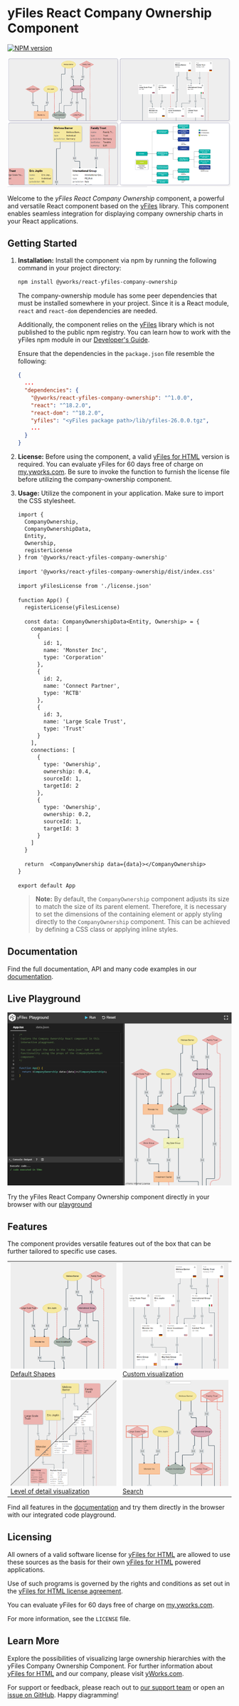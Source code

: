 # yFiles React Company Ownership Component

[![NPM version](https://img.shields.io/npm/v/@yworks/react-yfiles-company-ownership?style=flat)](https://www.npmjs.org/package/@yworks/react-yfiles-company-ownership)

[![yFiles React Company Ownership Component](https://raw.githubusercontent.com/yWorks/react-yfiles-company-ownership/main/assets/react-company-ownership-hero.png)](https://docs.yworks.com/react-yfiles-company-ownership)

Welcome to the *yFiles React Company Ownership* component, a powerful and versatile React component based
on the [yFiles](https://www.yworks.com/yfiles-overview) library.  This component enables seamless integration
for displaying company ownership charts in your React applications.

## Getting Started

1. **Installation:**
   Install the component via npm by running the following command in your project directory:
   ```bash
   npm install @yworks/react-yfiles-company-ownership
      ```

   The company-ownership module has some peer dependencies that must be installed somewhere in your project. Since it is a React module, `react` and `react-dom` dependencies are needed.

   Additionally, the component relies on the [yFiles](https://www.yworks.com/yfiles-overview) library which is not published to the public npm registry. You can learn  how to work with the yFiles npm module in our [Developer's Guide](https://docs.yworks.com/yfileshtml/#/dguide/yfiles_npm_module).

   Ensure that the dependencies in the `package.json` file resemble the following:
   ```json
   {
     ...
     "dependencies": {
       "@yworks/react-yfiles-company-ownership": "^1.0.0",
       "react": "^18.2.0",
       "react-dom": "^18.2.0",
       "yfiles": "<yFiles package path>/lib/yfiles-26.0.0.tgz",
       ...
     }
   }
   ```

2. **License:**
   Before using the component, a valid [yFiles for HTML](https://www.yworks.com/products/yfiles-for-html) version is required. You can evaluate yFiles for 60 days free of charge on [my.yworks.com](https://my.yworks.com/signup?product=YFILES_HTML_EVAL).
   Be sure to invoke the <TypeLink type="registerLicense" /> function to furnish the license file before utilizing the company-ownership component.

3. **Usage:**
   Utilize the component in your application. Make sure to import the CSS stylesheet.

   ```tsx
   import {
     CompanyOwnership,
     CompanyOwnershipData,
     Entity,
     Ownership,
     registerLicense
   } from '@yworks/react-yfiles-company-ownership'
   
   import '@yworks/react-yfiles-company-ownership/dist/index.css'
   
   import yFilesLicense from './license.json'
 
   function App() {
     registerLicense(yFilesLicense)
 
     const data: CompanyOwnershipData<Entity, Ownership> = {
       companies: [
         {
           id: 1,
           name: 'Monster Inc',
           type: 'Corporation'
         },
         {
           id: 2,
           name: 'Connect Partner',
           type: 'RCTB'
         },
         {
           id: 3,
           name: 'Large Scale Trust',
           type: 'Trust'
         }
       ],
       connections: [
         {
           type: 'Ownership',
           ownership: 0.4,
           sourceId: 1,
           targetId: 2
         },
         {
           type: 'Ownership',
           ownership: 0.2,
           sourceId: 1,
           targetId: 3
         }
       ]
     }
 
     return  <CompanyOwnership data={data}></CompanyOwnership>
   }
 
   export default App
   ```

   > **Note:** By default, the `CompanyOwnership` component adjusts its size to match the size of its parent element. Therefore, it is necessary to set the dimensions of the containing element or apply styling directly to the `CompanyOwnership` component. This can be achieved by defining a CSS class or applying inline styles.

## Documentation

Find the full documentation, API and many code examples in our [documentation](https://docs.yworks.com/react-yfiles-company-ownership).

## Live Playground

[![Live Playground](https://raw.githubusercontent.com/yWorks/react-yfiles-company-ownership/main/assets/playground.png)](https://docs.yworks.com/react-yfiles-company-ownership/introduction/welcome)

Try the yFiles React Company Ownership component directly in your browser with our [playground](https://docs.yworks.com/react-yfiles-company-ownership/introduction/welcome)

## Features

The component provides versatile features out of the box that can be further tailored to specific use cases.

<table>
    <tr>
        <td>
            <a href="https://docs.yworks.com/react-yfiles-company-ownership/introduction/welcome"><img src="https://raw.githubusercontent.com/yWorks/react-yfiles-company-ownership/main/assets/default-shapes.png" title="Default Shapes" alt="Default Shapes"></a><br>
            <a href="https://docs.yworks.com/react-yfiles-company-ownership/introduction/welcome">Default Shapes</a>
        </td>
        <td>
            <a href="https://docs.yworks.com/react-yfiles-company-ownership/features/custom-items"><img src="https://raw.githubusercontent.com/yWorks/react-yfiles-company-ownership/main/assets/custom-visualization.png" title="Custom visualization" alt="Custom visualization"></a><br>
            <a href="https://docs.yworks.com/react-yfiles-company-ownership/features/custom-items">Custom visualization</a>
        </td>
    </tr>
    <tr>
        <td>
            <a href="https://docs.yworks.com/react-yfiles-company-ownership/introduction/welcome"><img src="https://raw.githubusercontent.com/yWorks/react-yfiles-company-ownership/main/assets/level-of-detail.png" title="Level of detail visualization" alt="Level of detail visualization"></a><br>
            <a href="https://docs.yworks.com/react-yfiles-company-ownership/introduction/welcome">Level of detail visualization</a>
        </td>
        <td>
            <a href="https://docs.yworks.com/react-yfiles-company-ownership/features/search"><img src="https://raw.githubusercontent.com/yWorks/react-yfiles-company-ownership/main/assets/search.png" title="Search" alt="Search"></a><br>
            <a href="https://docs.yworks.com/react-yfiles-company-ownership/features/search">Search</a>
        </td>
    </tr>
</table>

Find all features in the [documentation](https://docs.yworks.com/react-yfiles-company-ownership) and try them directly in the
browser with our integrated code playground.

## Licensing

All owners of a valid software license for [yFiles for HTML](https://www.yworks.com/products/yfiles-for-html)
are allowed to use these sources as the basis for their own [yFiles for HTML](https://www.yworks.com/products/yfiles-for-html)
powered applications.

Use of such programs is governed by the rights and conditions as set out in the
[yFiles for HTML license agreement](https://www.yworks.com/products/yfiles-for-html/sla).

You can evaluate yFiles for 60 days free of charge on [my.yworks.com](https://my.yworks.com/signup?product=YFILES_HTML_EVAL).

For more information, see the `LICENSE` file. 

## Learn More

Explore the possibilities of visualizing large ownership hierarchies with the yFiles Company Ownership Component.
For further information about [yFiles for HTML](https://www.yworks.com/yfiles-overview) and our company, please visit [yWorks.com](https://www.yworks.com).

For support or feedback, please reach out to [our support team](https://www.yworks.com/contact) or open an [issue on GitHub](https://github.com/yWorks/react-yfiles-company-ownership/issues). Happy diagramming!
